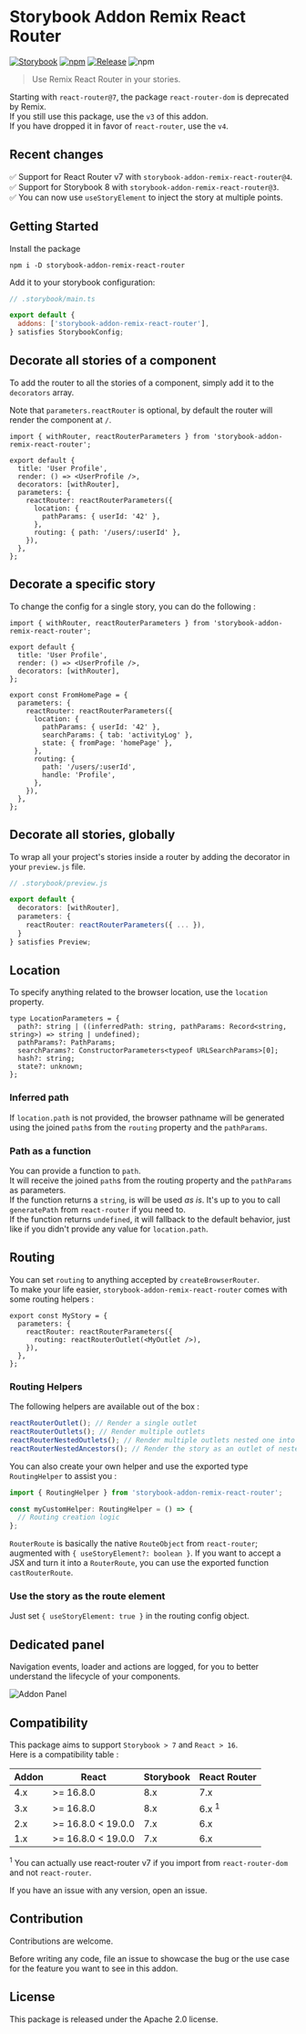 # Storybook Addon Remix React Router

[![Storybook](https://raw.githubusercontent.com/storybookjs/brand/master/badge/badge-storybook.svg?sanitize=true)](https://storybook.js.org)
[![npm](https://img.shields.io/npm/v/storybook-addon-remix-react-router?color=blue)](https://www.npmjs.com/package/storybook-addon-remix-react-router)
[![Release](https://github.com/JesusTheHun/storybook-addon-remix-react-router/actions/workflows/release.yml/badge.svg)](https://github.com/JesusTheHun/storybook-addon-remix-react-router/actions/workflows/release.yml)
![npm](https://img.shields.io/npm/dm/storybook-addon-remix-react-router)

> Use Remix React Router in your stories.

Starting with `react-router@7`, the package `react-router-dom` is deprecated by Remix.  
If you still use this package, use the `v3` of this addon.  
If you have dropped it in favor of `react-router`, use the `v4`.

## Recent changes

✅ Support for React Router v7 with `storybook-addon-remix-react-router@4`.  
✅ Support for Storybook 8 with `storybook-addon-remix-react-router@3`.  
✅ You can now use `useStoryElement` to inject the story at multiple points.

## Getting Started

Install the package

```
npm i -D storybook-addon-remix-react-router
```

Add it to your storybook configuration:

```js
// .storybook/main.ts

export default {
  addons: ['storybook-addon-remix-react-router'],
} satisfies StorybookConfig;
```

## Decorate all stories of a component

To add the router to all the stories of a component, simply add it to the `decorators` array.

Note that `parameters.reactRouter` is optional, by default the router will render the component at `/`.

```tsx
import { withRouter, reactRouterParameters } from 'storybook-addon-remix-react-router';

export default {
  title: 'User Profile',
  render: () => <UserProfile />,
  decorators: [withRouter],
  parameters: {
    reactRouter: reactRouterParameters({
      location: {
        pathParams: { userId: '42' },
      },
      routing: { path: '/users/:userId' },
    }),
  },
};
```

## Decorate a specific story

To change the config for a single story, you can do the following :

```tsx
import { withRouter, reactRouterParameters } from 'storybook-addon-remix-react-router';

export default {
  title: 'User Profile',
  render: () => <UserProfile />,
  decorators: [withRouter],
};

export const FromHomePage = {
  parameters: {
    reactRouter: reactRouterParameters({
      location: {
        pathParams: { userId: '42' },
        searchParams: { tab: 'activityLog' },
        state: { fromPage: 'homePage' },
      },
      routing: {
        path: '/users/:userId',
        handle: 'Profile',
      },
    }),
  },
};
```

## Decorate all stories, globally

To wrap all your project's stories inside a router by adding the decorator in your `preview.js` file.

```ts
// .storybook/preview.js

export default {
  decorators: [withRouter],
  parameters: {
    reactRouter: reactRouterParameters({ ... }),
  }
} satisfies Preview;
```

## Location

To specify anything related to the browser location, use the `location` property.

```tsx
type LocationParameters = {
  path?: string | ((inferredPath: string, pathParams: Record<string, string>) => string | undefined);
  pathParams?: PathParams;
  searchParams?: ConstructorParameters<typeof URLSearchParams>[0];
  hash?: string;
  state?: unknown;
};
```

### Inferred path

If `location.path` is not provided, the browser pathname will be generated using the joined `path`s from the `routing` property and the `pathParams`.

### Path as a function

You can provide a function to `path`.  
It will receive the joined `path`s from the routing property and the `pathParams` as parameters.  
If the function returns a `string`, is will be used _as is_. It's up to you to call `generatePath` from `react-router` if you need to.  
If the function returns `undefined`, it will fallback to the default behavior, just like if you didn't provide any value for `location.path`.

## Routing

You can set `routing` to anything accepted by `createBrowserRouter`.  
To make your life easier, `storybook-addon-remix-react-router` comes with some routing helpers :

```tsx
export const MyStory = {
  parameters: {
    reactRouter: reactRouterParameters({
      routing: reactRouterOutlet(<MyOutlet />),
    }),
  },
};
```

### Routing Helpers

The following helpers are available out of the box :

```ts
reactRouterOutlet(); // Render a single outlet
reactRouterOutlets(); // Render multiple outlets
reactRouterNestedOutlets(); // Render multiple outlets nested one into another
reactRouterNestedAncestors(); // Render the story as an outlet of nested outlets
```

You can also create your own helper and use the exported type `RoutingHelper` to assist you :

```ts
import { RoutingHelper } from 'storybook-addon-remix-react-router';

const myCustomHelper: RoutingHelper = () => {
  // Routing creation logic
};
```

`RouterRoute` is basically the native `RouteObject` from `react-router`; augmented with `{ useStoryElement?: boolean }`.
If you want to accept a JSX and turn it into a `RouterRoute`, you can use the exported function `castRouterRoute`.

### Use the story as the route element

Just set `{ useStoryElement: true }` in the routing config object.

## Dedicated panel

Navigation events, loader and actions are logged, for you to better understand the lifecycle of your components.

![Addon Panel](https://user-images.githubusercontent.com/94478/224843029-b37ff60d-10f8-4198-bbc3-f26e2775437f.png)

## Compatibility

This package aims to support `Storybook > 7` and `React > 16`.  
Here is a compatibility table :

| Addon | React                 | Storybook | React Router     |
|-------|-----------------------|-----------|------------------|
| 4.x   | &gt;= 16.8.0          | 8.x       | 7.x              |
| 3.x   | &gt;= 16.8.0          | 8.x       | 6.x <sup>1</sup> |
| 2.x   | &gt;= 16.8.0 < 19.0.0 | 7.x       | 6.x              |
| 1.x   | &gt;= 16.8.0 < 19.0.0 | 7.x       | 6.x              |

<sup>1</sup> You can actually use react-router v7 if you import from `react-router-dom` and not `react-router`.

If you have an issue with any version, open an issue.

## Contribution

Contributions are welcome.

Before writing any code, file an issue to showcase the bug or the use case for the feature you want to see in this addon.

## License

This package is released under the Apache 2.0 license.
